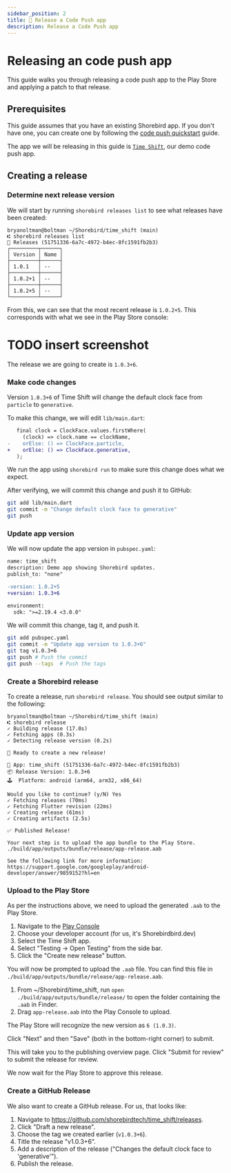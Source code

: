 ```yaml
---
sidebar_position: 2
title: 🚢 Release a Code Push app
description: Release a Code Push app
---
```


# Releasing an code push app

This guide walks you through releasing a code push app to the Play Store and applying a patch to that release.

## Prerequisites

This guide assumes that you have an existing Shorebird app. If you don't have one, you can create one by following the [code push quickstart](../code-push-quickstart/) guide.

The app we will be releasing in this guide is [`Time Shift`](https://github.com/shorebirdtech/time_shift/), our demo code push app.

## Creating a release

### Determine next release version

We will start by running `shorebird releases list` to see what releases have been created:

```
bryanoltman@boltman ~/Shorebird/time_shift (main)
⑆ shorebird releases list
🚀 Releases (51751336-6a7c-4972-b4ec-8fc1591fb2b3)
┌─────────┬──────┐
│ Version │ Name │
├─────────┼──────┤
│ 1.0.1   │ --   │
├─────────┼──────┤
│ 1.0.2+1 │ --   │
├─────────┼──────┤
│ 1.0.2+5 │ --   │
└─────────┴──────┘
```

From this, we can see that the most recent release is `1.0.2+5`. This corresponds with what we see in the Play Store console:

# TODO insert screenshot

The release we are going to create is `1.0.3+6`.

### Make code changes

Version `1.0.3+6` of Time Shift will change the default clock face from `particle` to `generative`.

To make this change, we will edit `lib/main.dart`:

```diff
   final clock = ClockFace.values.firstWhere(
     (clock) => clock.name == clockName,
-    orElse: () => ClockFace.particle,
+    orElse: () => ClockFace.generative,
   );
```

We run the app using `shorebird run` to make sure this change does what we expect.

After verifying, we will commit this change and push it to GitHub:

```sh
git add lib/main.dart
git commit -m "Change default clock face to generative"
git push
```

### Update app version

We will now update the app version in `pubspec.yaml`:

```diff
name: time_shift
description: Demo app showing Shorebird updates.
publish_to: "none"

-version: 1.0.2+5
+version: 1.0.3+6

environment:
  sdk: ">=2.19.4 <3.0.0"
```

We will commit this change, tag it, and push it.

```sh
git add pubspec.yaml
git commit -m "Update app version to 1.0.3+6"
git tag v1.0.3+6
git push # Push the commit
git push --tags  # Push the tags
```

### Create a Shorebird release

To create a release, run `shorebird release`. You should see output similar to the following:

```
bryanoltman@boltman ~/Shorebird/time_shift (main)
⑆ shorebird release
✓ Building release (17.0s)
✓ Fetching apps (0.3s)
✓ Detecting release version (0.2s)

🚀 Ready to create a new release!

📱 App: time_shift (51751336-6a7c-4972-b4ec-8fc1591fb2b3)
📦 Release Version: 1.0.3+6
🕹️  Platform: android (arm64, arm32, x86_64)

Would you like to continue? (y/N) Yes
✓ Fetching releases (70ms)
✓ Fetching Flutter revision (22ms)
✓ Creating release (61ms)
✓ Creating artifacts (2.5s)

✅ Published Release!

Your next step is to upload the app bundle to the Play Store.
./build/app/outputs/bundle/release/app-release.aab

See the following link for more information:
https://support.google.com/googleplay/android-developer/answer/9859152?hl=en
```

### Upload to the Play Store

As per the instructions above, we need to upload the generated `.aab` to the Play Store.

1. Navigate to the [Play Console](https://play.google.com/console/developers)
1. Choose your developer account (for us, it's Shorebirdbird.dev)
1. Select the Time Shift app.
1. Select "Testing -> Open Testing" from the side bar.
1. Click the "Create new release" button.

You will now be prompted to upload the `.aab` file. You can find this file in `./build/app/outputs/bundle/release/app-release.aab`.

1. From ~/Shorebird/time_shift, run `open ./build/app/outputs/bundle/release/` to open the folder containing the `.aab` in Finder.
1. Drag `app-release.aab` into the Play Console to upload.

The Play Store will recognize the new version as `6 (1.0.3)`.

Click "Next" and then "Save" (both in the bottom-right corner) to submit.

This will take you to the publishing overview page. Click "Submit for review" to submit the release for review.

We now wait for the Play Store to approve this release.

### Create a GitHub Release

We also want to create a GitHub release. For us, that looks like:

1. Navigate to https://github.com/shorebirdtech/time_shift/releases.
1. Click "Draft a new release".
1. Choose the tag we created earlier (`v1.0.3+6`).
1. Title the release "v1.0.3+6".
1. Add a description of the release ("Changes the default clock face to 'generative'").
1. Publish the release.
